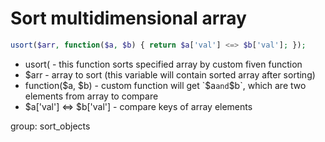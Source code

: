 # Sort multidimensional array

```php
usort($arr, function($a, $b) { return $a['val'] <=> $b['val']; });
```

- usort( - this function sorts specified array by custom fiven function
- $arr - array to sort (this variable will contain sorted array after sorting)
- function($a, $b) - custom function will get `$a` and `$b`, which are two elements from array to compare
- $a\['val'\] <=> $b\['val'\] - compare keys of array elements

group: sort_objects
